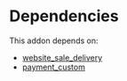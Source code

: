 # Dependencies

This addon depends on:

- [website_sale_delivery](https://github.com/bringout/oca-ocb-sale/tree/9c47621e05c4317db98aaea61473df9add3d66b6/odoo-bringout-oca-ocb-website_sale_delivery)
- [payment_custom](../../odoo-bringout-oca-ocb-payment_custom)
